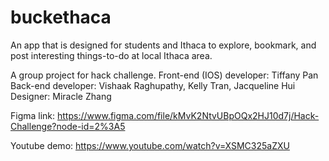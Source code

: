 # buckethaca

An app that is designed for students and Ithaca to explore, bookmark, and post interesting things-to-do at local Ithaca area. 

A group project for hack challenge. 
Front-end (IOS) developer: Tiffany Pan
Back-end developer: Vishaak Raghupathy, Kelly Tran, Jacqueline Hui
Designer: Miracle Zhang

Figma link: https://www.figma.com/file/kMvK2NtvUBpOQx2HJ10d7j/Hack-Challenge?node-id=2%3A5

Youtube demo: https://www.youtube.com/watch?v=XSMC325aZXU

